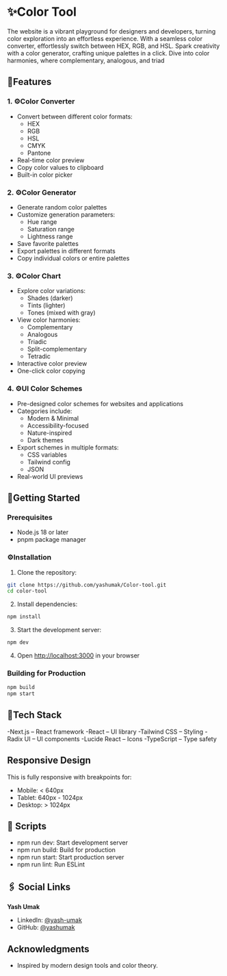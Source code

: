 # ✨Color Tool

The website is a vibrant playground for designers and developers, turning color exploration into an effortless experience. With a seamless color converter, effortlessly switch between HEX, RGB, and HSL. Spark creativity with a color generator, crafting unique palettes in a click. Dive into color harmonies, where complementary, analogous, and triad

## 🚀Features

### 1. ⚙️Color Converter

- Convert between different color formats:
  - HEX
  - RGB
  - HSL
  - CMYK
  - Pantone
- Real-time color preview
- Copy color values to clipboard
- Built-in color picker

### 2. ⚙️Color Generator

- Generate random color palettes
- Customize generation parameters:
  - Hue range
  - Saturation range
  - Lightness range
- Save favorite palettes
- Export palettes in different formats
- Copy individual colors or entire palettes

### 3. ⚙️Color Chart

- Explore color variations:
  - Shades (darker)
  - Tints (lighter)
  - Tones (mixed with gray)
- View color harmonies:
  - Complementary
  - Analogous
  - Triadic
  - Split-complementary
  - Tetradic
- Interactive color preview
- One-click color copying

### 4. ⚙️UI Color Schemes

- Pre-designed color schemes for websites and applications
- Categories include:
  - Modern & Minimal
  - Accessibility-focused
  - Nature-inspired
  - Dark themes
- Export schemes in multiple formats:
  - CSS variables
  - Tailwind config
  - JSON
- Real-world UI previews

## 📜Getting Started

### Prerequisites

- Node.js 18 or later
- pnpm package manager

### ⚙️Installation

1. Clone the repository:

```sh
git clone https://github.com/yashumak/Color-tool.git
cd color-tool
```

2. Install dependencies:

```sh
npm install
```

3. Start the development server:

```sh
npm dev
```

4. Open [http://localhost:3000](http://localhost:3000) in your browser

### Building for Production

```sh
npm build
npm start
```

## 📂Tech Stack

-Next.js – React framework
-React – UI library
-Tailwind CSS – Styling
-Radix UI – UI components
-Lucide React – Icons
-TypeScript – Type safety


## Responsive Design

This is fully responsive with breakpoints for:  
- Mobile: < 640px  
- Tablet: 640px - 1024px  
- Desktop: > 1024px 

## 📜 Scripts

- npm run dev: Start development server  
- npm run build: Build for production  
- npm run start: Start production server  
- npm run lint: Run ESLint  

## 🖇️ Social Links

**Yash Umak**  
- LinkedIn: [@yash-umak](https://www.linkedin.com/in/yash-umak-5242ab320/)  
- GitHub: [@yashumak](https://github.com/yashumak)  

## Acknowledgments

- Inspired by modern design tools and color theory.
